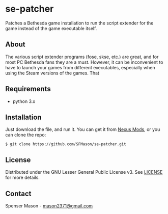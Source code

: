 # se-patcher
Patches a Bethesda game installation to run the script extender for the game instead of the game executable itself.

## About
The various script extender programs (fose, skse, etc.) are great, and for most PC Bethesda fans they are a must. However, it can be inconvenient to have to launch your games from different executables, especially when using the Steam versions of the games. That

## Requirements
* python 3.x

## Installation
Just download the file, and run it. You can get it from [Nexus Mods](https://www.nexusmods.com/skyrim/mods/81286), or you can clone the repo:

```
$ git clone https://github.com/SFMason/se-patcher.git
```

## License
Distributed under the GNU Lesser General Public License v3. See [LICENSE](LICENSE) for more details.

## Contact
Spenser Mason - mason2371@gmail.com
